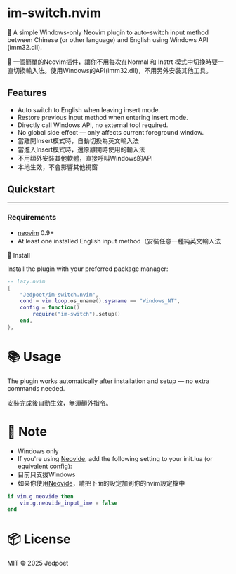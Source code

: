 # im-switch.nvim

🌸 A simple Windows-only Neovim plugin to auto-switch input method between Chinese (or other language) and English using Windows API (imm32.dll).

🌸 一個簡單的Neovim插件，讓你不用每次在Normal 和 Instrt 模式中切換時要一直切換輸入法。使用Windows的API(imm32.dll)，不用另外安裝其他工具。

## Features

- Auto switch to English when leaving insert mode.
- Restore previous input method when entering insert mode.
- Directly call Windows API, no external tool required.
- No global side effect — only affects current foreground window.
- 當離開Insert模式時，自動切換為英文輸入法
- 當進入Insert模式時，還原離開時使用的輸入法
- 不用額外安裝其他軟體，直接呼叫Windows的API
- 本地生效，不會影響其他視窗

## Quickstart
---

### Requirements

- [neovim](https://github.com/neovim/neovim) 0.9+
- At least one installed English input method（安裝任意一種純英文輸入法

🔧 Install

Install the plugin with your preferred package manager:

```lua
-- lazy.nvim
{
    "Jedpoet/im-switch.nvim",
    cond = vim.loop.os_uname().sysname == "Windows_NT",
    config = function()
        require("im-switch").setup()
    end,
},
```
# 📚 Usage

The plugin works automatically after installation and setup — no extra commands needed.

安裝完成後自動生效，無須額外指令。

# 📎 Note

- Windows only
- If you're using [Neovide](https://neovide.dev/), add the following setting to your init.lua (or equivalent config):
- 目前只支援Windows
- 如果你使用[Neovide](https://neovide.dev/)，請把下面的設定加到你的nvim設定檔中

```lua
if vim.g.neovide then
    vim.g.neovide_input_ime = false
end
```

# 📦 License

MIT © 2025 Jedpoet
